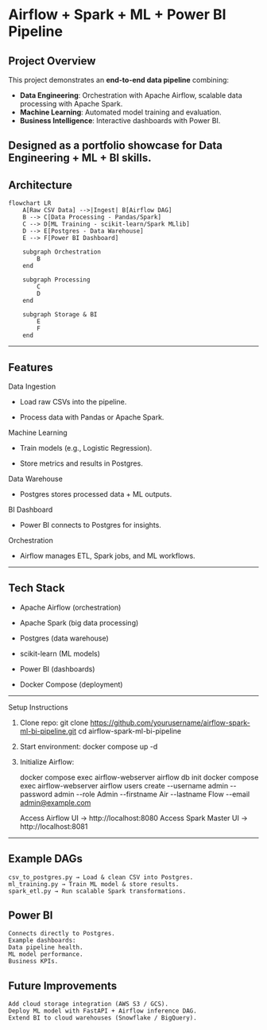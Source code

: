 # Airflow + Spark + ML + Power BI Pipeline

## Project Overview
This project demonstrates an **end-to-end data pipeline** combining:
- **Data Engineering**: Orchestration with Apache Airflow, scalable data processing with Apache Spark.  
- **Machine Learning**: Automated model training and evaluation.  
- **Business Intelligence**: Interactive dashboards with Power BI.  

Designed as a **portfolio showcase** for Data Engineering + ML + BI skills.
---

## Architecture
```mermaid
flowchart LR
    A[Raw CSV Data] -->|Ingest| B[Airflow DAG]
    B --> C[Data Processing - Pandas/Spark]
    C --> D[ML Training - scikit-learn/Spark MLlib]
    D --> E[Postgres - Data Warehouse]
    E --> F[Power BI Dashboard]
    
    subgraph Orchestration
        B
    end
    
    subgraph Processing
        C
        D
    end
    
    subgraph Storage & BI
        E
        F
    end
```
---
## Features

Data Ingestion
- Load raw CSVs into the pipeline.

- Process data with Pandas or Apache Spark.

Machine Learning

- Train models (e.g., Logistic Regression).

- Store metrics and results in Postgres.

Data Warehouse

- Postgres stores processed data + ML outputs.

BI Dashboard

- Power BI connects to Postgres for insights.

Orchestration

- Airflow manages ETL, Spark jobs, and ML workflows.
---
## Tech Stack

- Apache Airflow (orchestration)

- Apache Spark (big data processing)

- Postgres (data warehouse)

- scikit-learn (ML models)

- Power BI (dashboards)

- Docker Compose (deployment)

---
Setup Instructions

1. Clone repo:
    git clone https://github.com/yourusername/airflow-spark-ml-bi-pipeline.git
    cd airflow-spark-ml-bi-pipeline


2. Start environment:
    docker compose up -d

3. Initialize Airflow:

    docker compose exec airflow-webserver airflow db init
    docker compose exec airflow-webserver airflow users create --username admin --password admin --role Admin --firstname Air --lastname Flow --email admin@example.com

    Access Airflow UI → http://localhost:8080
    Access Spark Master UI → http://localhost:8081
---

## Example DAGs

    csv_to_postgres.py → Load & clean CSV into Postgres.
    ml_training.py → Train ML model & store results.
    spark_etl.py → Run scalable Spark transformations.

## Power BI

    Connects directly to Postgres.
    Example dashboards:
    Data pipeline health.
    ML model performance.
    Business KPIs.

## Future Improvements

    Add cloud storage integration (AWS S3 / GCS).
    Deploy ML model with FastAPI + Airflow inference DAG.
    Extend BI to cloud warehouses (Snowflake / BigQuery).

